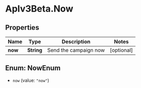 # ApIv3Beta.Now

## Properties

Name | Type | Description | Notes
------------ | ------------- | ------------- | -------------
**now** | **String** | Send the campaign now | [optional] 



## Enum: NowEnum


* `now` (value: `"now"`)




